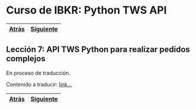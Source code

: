 
# Curso de IBKR: Python TWS API
|[Atrás](./leccion6.md "Atrás")|[Siguiente](./leccion8.md "Siguiente")|
|---|---:|

## Lección 7: API TWS Python para realizar pedidos complejos

En proceso de traducción.  

Contenido a traducir: [link...](https://ibkrcampus.com/trading-lessons/python-complex-orders/ "link...")

|[Atrás](./leccion6.md "Atrás")|[Siguiente](./leccion8.md "Siguiente")|
|---|---:|
